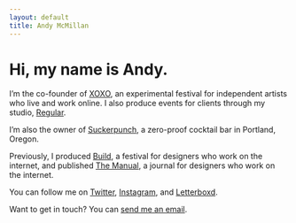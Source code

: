```yaml
---
layout: default
title: Andy McMillan
---
```


# Hi, my name is Andy.

I’m the co-founder of [XOXO](https://xoxofest.com/), an experimental festival for independent artists who live and work online. I also produce events for clients through my studio, [Regular](https://regular.events/).

I’m also the owner of [Suckerpunch](https://suckerpunch.bar/), a zero-proof cocktail bar in Portland, Oregon.

Previously, I produced [Build](https://buildconf.com/), a festival for designers who work on the internet, and published [The Manual](https://alwaysreadthemanual.com/), a journal for designers who work on the internet.

You can follow me on [Twitter](https://twitter.com/andymcmillan), [Instagram](https://www.instagram.com/goodonpaper/), and [Letterboxd](https://letterboxd.com/andymcmillan/). 

Want to get in touch? You can [send me an email](mailto:hi@andymcmillan.com).
